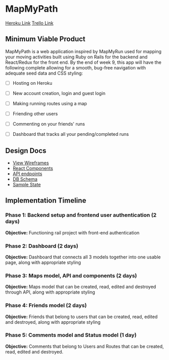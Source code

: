 # MapMyPath

[Heroku Link][heroku]
[Trello Link][trello]

[heroku]: https://mapmypath.herokuapp.com/
[trello]: https://trello.com/b/CvrGYg5n

## Minimum Viable Product

MapMyPath is a web application inspired by MapMyRun used for mapping
your moving activities built using Ruby on Rails for the backend and
React/Redux for the front end. By the end of week 9, this app will
have the following complete allowing for a smooth, bug-free navigation with
adequate seed data and CSS styling:

- [ ] Hosting on Heroku
- [ ] New account creation, login and guest login
- [ ] Making running routes using a map
- [ ] Friending other users
- [ ] Commenting on your friends' runs
- [ ] Dashboard that tracks all your pending/completed runs



## Design Docs

* [View Wireframes][wireframes]
* [React Components][components]
* [API endpoints][api-points]
* [DB Schema][schema]
* [Sample State][sample-state]

[wireframes]: wireframes
[components]: component-hierarchy.md
[api-points]: api-endpoints.md
[schema]: schema.md
[sample-state]: sample-state.md

## Implementation Timeline

### Phase 1: Backend setup and frontend user authentication (2 days)

**Objective:** Functioning rail project with front-end authentication

### Phase 2: Dashboard (2 days)

**Objective:** Dashboard that connects all 3 models together into one usable page, along with appropriate styling

### Phase 3: Maps model, API and components (2 days)

**Objective:** Maps model that can be created, read, edited and destroyed through API, along with appropriate styling

### Phase 4: Friends model (2 days)

**Objective:** Friends that belong to users that can be created, read, edited and destroyed, along with appropriate styling

### Phase 5: Comments model and Status model (1 day)

**Objective:** Comments that belong to Users and Routes that can be created, read, edited and destroyed.
